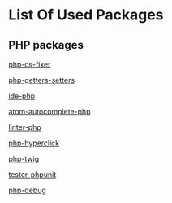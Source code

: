 <h1> List Of Used Packages </h1>

<h2>PHP packages</h2>

[php-cs-fixer](https://atom.io/packages/php-cs-fixer)

[php-getters-setters](https://atom.io/packages/php-getters-setters)

[ide-php](https://atom.io/packages/ide-php)

[atom-autocomplete-php](https://atom.io/packages/atom-autocomplete-php)

[linter-php](https://atom.io/packages/linter-php)

[php-hyperclick](https://atom.io/packages/php-hyperclick)

[php-twig](https://atom.io/packages/php-twig)

[tester-phpunit](https://atom.io/packages/tester-phpunit)

[php-debug](https://atom.io/packages/php-debug)
